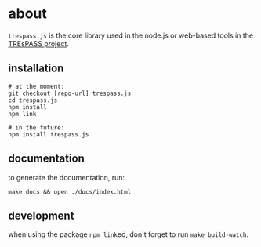 # about

`trespass.js` is the core library used in the node.js or web-based tools in the [TREsPASS project](https://www.trespass-project.eu/).

<!-- TODO: list submodules -->


## installation

```
# at the moment:
git checkout [repo-url] trespass.js
cd trespass.js
npm install
npm link

# in the future:
npm install trespass.js
```


## documentation

to generate the documentation, run:

```
make docs && open ./docs/index.html
```



## development

when using the package `npm link`ed, don't forget to run `make build-watch`.
